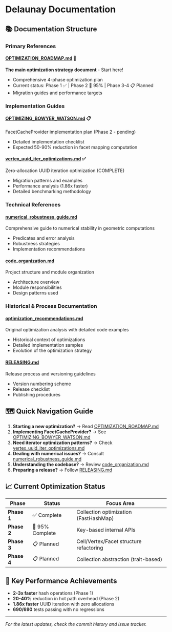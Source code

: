 # Delaunay Documentation

## 📚 Documentation Structure

### Primary References

#### **[OPTIMIZATION_ROADMAP.md](./OPTIMIZATION_ROADMAP.md)** 🎯
**The main optimization strategy document** - Start here!
- Comprehensive 4-phase optimization plan
- Current status: Phase 1 ✅ | Phase 2 🔄 95% | Phase 3-4 📋 Planned
- Migration guides and performance targets

### Implementation Guides

#### **[OPTIMIZING_BOWYER_WATSON.md](./OPTIMIZING_BOWYER_WATSON.md)** 📋
FacetCacheProvider implementation plan (Phase 2 - pending)
- Detailed implementation checklist
- Expected 50-90% reduction in facet mapping computation

#### **[vertex_uuid_iter_optimizations.md](./vertex_uuid_iter_optimizations.md)** ✅
Zero-allocation UUID iteration optimization (COMPLETE)
- Migration patterns and examples
- Performance analysis (1.86x faster)
- Detailed benchmarking methodology

### Technical References

#### **[numerical_robustness_guide.md](./numerical_robustness_guide.md)**
Comprehensive guide to numerical stability in geometric computations
- Predicates and error analysis
- Robustness strategies
- Implementation recommendations

#### **[code_organization.md](./code_organization.md)**
Project structure and module organization
- Architecture overview
- Module responsibilities
- Design patterns used

### Historical & Process Documentation

#### **[optimization_recommendations.md](./optimization_recommendations.md)**
Original optimization analysis with detailed code examples
- Historical context of optimizations
- Detailed implementation samples
- Evolution of the optimization strategy

#### **[RELEASING.md](./RELEASING.md)**
Release process and versioning guidelines
- Version numbering scheme
- Release checklist
- Publishing procedures

## 🗺️ Quick Navigation Guide

1. **Starting a new optimization?** → Read [OPTIMIZATION_ROADMAP.md](./OPTIMIZATION_ROADMAP.md)
2. **Implementing FacetCacheProvider?** → See [OPTIMIZING_BOWYER_WATSON.md](./OPTIMIZING_BOWYER_WATSON.md)
3. **Need iterator optimization patterns?** → Check [vertex_uuid_iter_optimizations.md](./vertex_uuid_iter_optimizations.md)
4. **Dealing with numerical issues?** → Consult [numerical_robustness_guide.md](./numerical_robustness_guide.md)
5. **Understanding the codebase?** → Review [code_organization.md](./code_organization.md)
6. **Preparing a release?** → Follow [RELEASING.md](./RELEASING.md)

## 📈 Current Optimization Status

| Phase | Status | Focus Area |
|-------|--------|------------|
| **Phase 1** | ✅ Complete | Collection optimization (FastHashMap) |
| **Phase 2** | 🔄 95% Complete | Key-based internal APIs |
| **Phase 3** | 📋 Planned | Cell/Vertex/Facet structure refactoring |
| **Phase 4** | 📋 Planned | Collection abstraction (trait-based) |

## 🎯 Key Performance Achievements

- **2-3x faster** hash operations (Phase 1)
- **20-40%** reduction in hot path overhead (Phase 2)
- **1.86x faster** UUID iteration with zero allocations
- **690/690** tests passing with no regressions

---

*For the latest updates, check the commit history and issue tracker.*